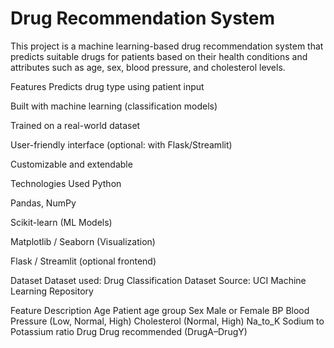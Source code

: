 # Drug Recommendation System

This project is a machine learning-based drug recommendation system that predicts suitable drugs for patients based on their health conditions and attributes such as age, sex, blood pressure, and cholesterol levels.

Features
Predicts drug type using patient input

Built with machine learning (classification models)

Trained on a real-world dataset

User-friendly interface (optional: with Flask/Streamlit)

Customizable and extendable

Technologies Used
Python

Pandas, NumPy

Scikit-learn (ML Models)

Matplotlib / Seaborn (Visualization)

Flask / Streamlit (optional frontend)

Dataset
Dataset used: Drug Classification Dataset
Source: UCI Machine Learning Repository

Feature	Description
Age	Patient age group
Sex	Male or Female
BP	Blood Pressure (Low, Normal, High)
Cholesterol	(Normal, High)
Na_to_K	Sodium to Potassium ratio
Drug	Drug recommended (DrugA–DrugY)
